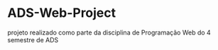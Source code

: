 # ADS-Web-Project
projeto realizado como parte da disciplina de Programação Web do 4 semestre de ADS
